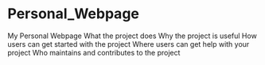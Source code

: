 # Personal_Webpage
My Personal Webpage
What the project does
Why the project is useful
How users can get started with the project
Where users can get help with your project
Who maintains and contributes to the project
